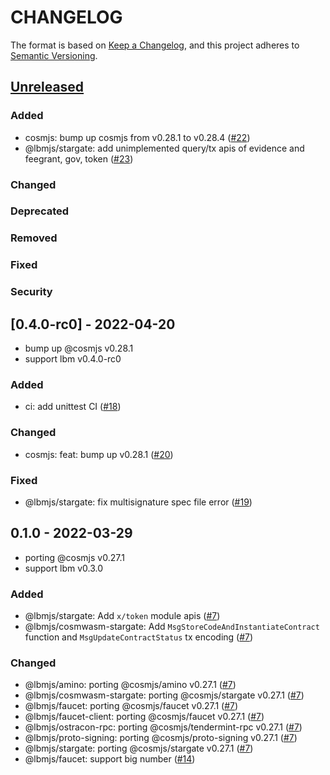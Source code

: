 # CHANGELOG

The format is based on [Keep a Changelog](https://keepachangelog.com/en/1.0.0/),
and this project adheres to
[Semantic Versioning](https://semver.org/spec/v2.0.0.html).

## [Unreleased]

### Added
- cosmjs: bump up cosmjs from v0.28.1 to v0.28.4  ([#22])
- @lbmjs/stargate: add unimplemented query/tx apis of evidence and feegrant, gov, token ([#23])

### Changed

### Deprecated

### Removed

### Fixed

### Security

[#22]: https://github.com/line/lbmjs/pull/22
[#23]: https://github.com/line/lbmjs/pull/23


## [0.4.0-rc0] - 2022-04-20

- bump up @cosmjs v0.28.1
- support lbm v0.4.0-rc0

### Added
- ci: add unittest CI ([#18])

### Changed
- cosmjs: feat: bump up v0.28.1 ([#20])

### Fixed
- @lbmjs/stargate: fix multisignature spec file error ([#19])

[#18]: https://github.com/line/lbmjs/pull/18
[#19]: https://github.com/line/lbmjs/pull/19
[#20]: https://github.com/line/lbmjs/pull/20


## 0.1.0 - 2022-03-29

- porting @cosmjs v0.27.1
- support lbm v0.3.0


### Added

- @lbmjs/stargate: Add `x/token` module apis ([#7])
- @lbmjs/cosmwasm-stargate: Add `MsgStoreCodeAndInstantiateContract` function and `MsgUpdateContractStatus` tx encoding ([#7])

### Changed

- @lbmjs/amino: porting @cosmjs/amino v0.27.1 ([#7])
- @lbmjs/cosmwasm-stargate: porting @cosmjs/stargate v0.27.1 ([#7])
- @lbmjs/faucet: porting @cosmjs/faucet v0.27.1 ([#7])
- @lbmjs/faucet-client: porting @cosmjs/faucet v0.27.1 ([#7])
- @lbmjs/ostracon-rpc: porting @cosmjs/tendermint-rpc v0.27.1 ([#7])
- @lbmjs/proto-signing: porting @cosmjs/proto-signing v0.27.1 ([#7])
- @lbmjs/stargate: porting @cosmjs/stargate v0.27.1 ([#7])
- @lbmjs/faucet: support big number ([#14])

[#7]: https://github.com/line/lbmjs/pull/7
[#14]: https://github.com/line/lbmjs/pull/14


[Unreleased]: https://github.com/line/lbmjs/compare/v0.4.0-rc0...HEAD
[v0.4.0-rc0]: https://github.com/line/lbmjs/compare/v0.1.0...v0.4.0-rc0
